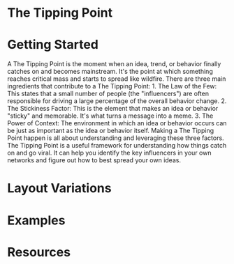 # The Tipping Point

# Getting Started

A The Tipping Point is the moment when an idea, trend, or behavior finally catches on and becomes mainstream. It's the point at which something reaches critical mass and starts to spread like wildfire. There are three main ingredients that contribute to a The Tipping Point: 1. The Law of the Few: This states that a small number of people (the "influencers") are often responsible for driving a large percentage of the overall behavior change. 2. The Stickiness Factor: This is the element that makes an idea or behavior "sticky" and memorable. It's what turns a message into a meme. 3. The Power of Context: The environment in which an idea or behavior occurs can be just as important as the idea or behavior itself. Making a The Tipping Point happen is all about understanding and leveraging these three factors. The Tipping Point is a useful framework for understanding how things catch on and go viral. It can help you identify the key influencers in your own networks and figure out how to best spread your own ideas.

# Layout Variations
# Examples
# Resources
